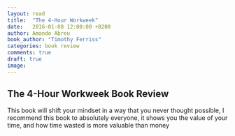 ```yaml
---
layout: read
title:  "The 4-Hour Workweek"
date:   2016-01-08 12:00:00 +0200
author: Amando Abreu
book_author: "Timothy Ferriss"
categories: book review
comments: true
draft: true
image:
---
```


## The 4-Hour Workweek Book Review

This book will shift your mindset in a way that you never thought possible, I recommend this book to absolutely everyone, it shows you the value of your time, and how time wasted is more valuable than money
